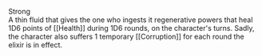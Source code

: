 Strong<br>A thin fluid that gives the one who ingests it regenerative powers that heal 1D6 points of [[Health]] during 1D6 rounds, on the character's turns. Sadly, the character also suffers 1 temporary [[Corruption]] for each round the elixir is in effect.